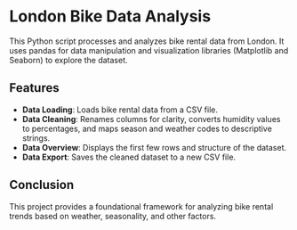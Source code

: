 # London Bike Data Analysis

This Python script processes and analyzes bike rental data from London. It uses pandas for data manipulation and visualization libraries (Matplotlib and Seaborn) to explore the dataset.

## Features

- **Data Loading**: Loads bike rental data from a CSV file.
- **Data Cleaning**: Renames columns for clarity, converts humidity values to percentages, and maps season and weather codes to descriptive strings.
- **Data Overview**: Displays the first few rows and structure of the dataset.
- **Data Export**: Saves the cleaned dataset to a new CSV file.

## Conclusion

This project provides a foundational framework for analyzing bike rental trends based on weather, seasonality, and other factors.

